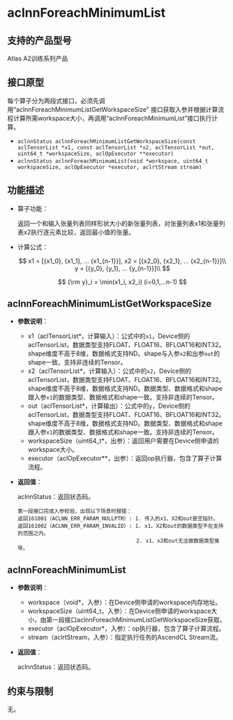 # aclnnForeachMinimumList

## 支持的产品型号

Atlas A2训练系列产品

## 接口原型

每个算子分为两段式接口，必须先调用“aclnnForeachMinimumListGetWorkspaceSize” 接口获取入参并根据计算流程计算所需workspace大小，再调用“aclnnForeachMinimumList”接口执行计算。

- `aclnnStatus aclnnForeachMinimumListGetWorkspaceSize(const aclTensorList *x1, const aclTensorList *x2, aclTensorList *out, uint64_t *workspaceSize, aclOpExecutor **executor)`
- `aclnnStatus aclnnForeachMinimumList(void *workspace, uint64_t workspaceSize, aclOpExecutor *executor, aclrtStream stream)`

## 功能描述

- 算子功能：
  
  返回一个和输入张量列表同样形状大小的新张量列表，对张量列表x1和张量列表x2执行逐元素比较，返回最小值的张量。

- 计算公式：
  
  $$
  x1 = [{x1_0}, {x1_1}, ... {x1_{n-1}}], x2 = [{x2_0}, {x2_1}, ... {x2_{n-1}}]\\
  y = [{y_0}, {y_1}, ... {y_{n-1}}]\\
  $$

  $$
  {\rm y}_i = \min(x1_i, x2_i) (i=0,1,...n-1)
  $$

## aclnnForeachMinimumListGetWorkspaceSize

- **参数说明**：

  - x1（aclTensorList*，计算输入）：公式中的`x1`，Device侧的aclTensorList，数据类型支持FLOAT、FLOAT16、BFLOAT16和INT32。shape维度不高于8维，数据格式支持ND。shape与入参`x2`和出参`out`的shape一致。支持非连续的Tensor。
  - x2（aclTensorList*，计算输入）：公式中的`x2`，Device侧的aclTensorList，数据类型支持FLOAT、FLOAT16、BFLOAT16和INT32。shape维度不高于8维，数据格式支持ND。数据类型、数据格式和shape跟入参`x1`的数据类型、数据格式和shape一致。支持非连续的Tensor。
  - out（aclTensorList*，计算输出）：公式中的`y`，Device侧的aclTensorList，数据类型支持FLOAT、FLOAT16、BFLOAT16和INT32。shape维度不高于8维，数据格式支持ND。数据类型、数据格式和shape跟入参`x1`的数据类型、数据格式和shape一致。支持非连续的Tensor。
  - workspaceSize（uint64_t\*，出参）：返回用户需要在Device侧申请的workspace大小。
  - executor（aclOpExecutor\**，出参）：返回op执行器，包含了算子计算流程。

- **返回值**：

  aclnnStatus：返回状态码。

  ```
  第一段接口完成入参校验，出现以下场景时报错：
  返回161001（ACLNN_ERR_PARAM_NULLPTR）: 1. 传入的x1、X2和out是空指针。
  返回161002（ACLNN_ERR_PARAM_INVALID）: 1. x1、X2和out的数据类型不在支持的范围之内。
                                        2. x1、x2和out无法做数据类型推导。
  ```

## aclnnForeachMinimumList

- **参数说明**：

  - workspace（void\*，入参）：在Device侧申请的workspace内存地址。
  - workspaceSize（uint64_t，入参）：在Device侧申请的workspace大小，由第一段接口aclnnForeachMinimumListGetWorkspaceSize获取。
  - executor（aclOpExecutor\*，入参）：op执行器，包含了算子计算流程。
  - stream（aclrtStream，入参）：指定执行任务的AscendCL Stream流。

- **返回值**：

  aclnnStatus：返回状态码。

## 约束与限制

无。
